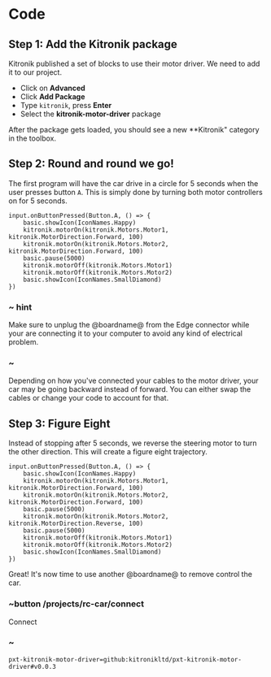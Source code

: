 # Code

## Step 1: Add the Kitronik package

Kitronik published a set of blocks to use their motor driver. We need to add it to our project.

* Click on **Advanced**
* Click **Add Package**
* Type ``kitronik``, press **Enter**
* Select the **kitronik-motor-driver** package

After the package gets loaded, you should see a new **Kitronik" category in the toolbox.

## Step 2: Round and round we go!

The first program will have the car drive in a circle for 5 seconds when the user presses button ``A``. 
This is simply done by turning both motor controllers on for 5 seconds.

```blocks
input.onButtonPressed(Button.A, () => {
    basic.showIcon(IconNames.Happy)
    kitronik.motorOn(kitronik.Motors.Motor1, kitronik.MotorDirection.Forward, 100)
    kitronik.motorOn(kitronik.Motors.Motor2, kitronik.MotorDirection.Forward, 100)
    basic.pause(5000)
    kitronik.motorOff(kitronik.Motors.Motor1)
    kitronik.motorOff(kitronik.Motors.Motor2)
    basic.showIcon(IconNames.SmallDiamond)
})
```

### ~ hint

Make sure to unplug the @boardname@ from the Edge connector while your are connecting it to your computer to avoid any kind of electrical problem.

### ~

Depending on how you've connected your cables to the motor driver, your car may be going backward instead of forward. 
You can either swap the cables or change your code to account for that.

## Step 3: Figure Eight

Instead of stopping after 5 seconds, we reverse the steering motor to turn the other direction. This will create a figure eight trajectory.

```blocks
input.onButtonPressed(Button.A, () => {
    basic.showIcon(IconNames.Happy)
    kitronik.motorOn(kitronik.Motors.Motor1, kitronik.MotorDirection.Forward, 100)
    kitronik.motorOn(kitronik.Motors.Motor2, kitronik.MotorDirection.Forward, 100)
    basic.pause(5000)
    kitronik.motorOn(kitronik.Motors.Motor2, kitronik.MotorDirection.Reverse, 100)
    basic.pause(5000)
    kitronik.motorOff(kitronik.Motors.Motor1)
    kitronik.motorOff(kitronik.Motors.Motor2)
    basic.showIcon(IconNames.SmallDiamond)
})
```

Great! It's now time to use another @boardname@ to remove control the car.

### ~button /projects/rc-car/connect

Connect

### ~

```package
pxt-kitronik-motor-driver=github:kitronikltd/pxt-kitronik-motor-driver#v0.0.3
```